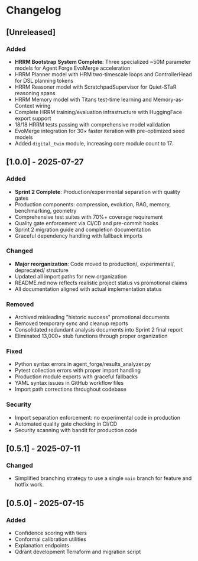# Changelog

## [Unreleased]
### Added
- **HRRM Bootstrap System Complete**: Three specialized ~50M parameter models for Agent Forge EvoMerge acceleration
- HRRM Planner model with HRM two-timescale loops and ControllerHead for DSL planning tokens
- HRRM Reasoner model with ScratchpadSupervisor for Quiet-STaR reasoning spans
- HRRM Memory model with Titans test-time learning and Memory-as-Context wiring
- Complete HRRM training/evaluation infrastructure with HuggingFace export support
- 18/18 HRRM tests passing with comprehensive model validation
- EvoMerge integration for 30× faster iteration with pre-optimized seed models
- Added `digital_twin` module, increasing core module count to 17.

## [1.0.0] - 2025-07-27
### Added
- **Sprint 2 Complete**: Production/experimental separation with quality gates
- Production components: compression, evolution, RAG, memory, benchmarking, geometry
- Comprehensive test suites with 70%+ coverage requirement
- Quality gate enforcement via CI/CD and pre-commit hooks
- Sprint 2 migration guide and completion documentation
- Graceful dependency handling with fallback imports

### Changed
- **Major reorganization**: Code moved to production/, experimental/, deprecated/ structure
- Updated all import paths for new organization
- README.md now reflects realistic project status vs promotional claims
- All documentation aligned with actual implementation status

### Removed
- Archived misleading "historic success" promotional documents
- Removed temporary sync and cleanup reports
- Consolidated redundant analysis documents into Sprint 2 final report
- Eliminated 13,000+ stub functions through proper organization

### Fixed
- Python syntax errors in agent_forge/results_analyzer.py
- Pytest collection errors with proper import handling
- Production module exports with graceful fallbacks
- YAML syntax issues in GitHub workflow files
- Import path corrections throughout codebase

### Security
- Import separation enforcement: no experimental code in production
- Automated quality gate checking in CI/CD
- Security scanning with bandit for production code

## [0.5.1] - 2025-07-11
### Changed
- Simplified branching strategy to use a single `main` branch for feature and hotfix work.

## [0.5.0] - 2025-07-15
### Added
- Confidence scoring with tiers
- Conformal calibration utilities
- Explanation endpoints
- Qdrant development Terraform and migration script
